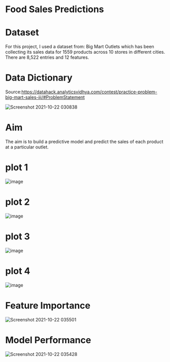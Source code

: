 # Food Sales Predictions


# Dataset

For this project, I used a dataset from: Big Mart Outlets which has been collecting its sales data for 1559 products across 10 stores in different cities. There are 8,522 entries and 12 features.

# Data Dictionary

Source:https://datahack.analyticsvidhya.com/contest/practice-problem-big-mart-sales-iii/#ProblemStatement

![Screenshot 2021-10-22 030838](https://user-images.githubusercontent.com/55922514/138436405-5f0dde25-3045-43d9-8841-5099433bd411.png)

# Aim
The aim is to build a predictive model and predict the sales of each product at a particular outlet.



# plot 1

![image](https://user-images.githubusercontent.com/55922514/138441941-280737aa-477b-49c1-b0c3-d47563e6022b.png)


# plot 2

![image](https://user-images.githubusercontent.com/55922514/138442076-f77e64ec-3123-4066-a093-8c291f4b7da5.png)


# plot 3

![image](https://user-images.githubusercontent.com/55922514/138442205-ff06f614-3be0-4d76-bf20-41283de50dc4.png)




# plot 4

![image](https://user-images.githubusercontent.com/55922514/138443199-3c468d5a-721b-49fd-9c80-f7aa70d86225.png)




# Feature Importance


![Screenshot 2021-10-22 035501](https://user-images.githubusercontent.com/55922514/138442652-94a9fadc-1f1b-42fe-bb8e-756788ce2adb.png)

# Model Performance




![Screenshot 2021-10-22 035428](https://user-images.githubusercontent.com/55922514/138442717-94e04ef8-ef74-473a-82e1-9afe8abba4ff.png)



